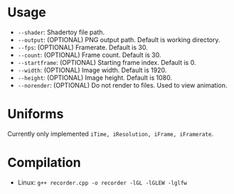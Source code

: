 # Usage
- `--shader`: Shadertoy file path.
- `--output`: (OPTIONAL) PNG output path. Default is working directory.
- `--fps`: (OPTIONAL) Framerate. Default is 30.
- `--count`: (OPTIONAL) Frame count. Default is 30.
- `--startframe`: (OPTIONAL) Starting frame index. Default is 0.
- `--width`: (OPTIONAL) Image width. Default is 1920.
- `--height`: (OPTIONAL) Image height. Default is 1080.
- `--norender`: (OPTIONAL) Do not render to files. Used to view animation.

# Uniforms
Currently only implemented `iTime, iResolution, iFrame, iFramerate`.

# Compilation
- Linux: `g++ recorder.cpp -o recorder -lGL -lGLEW -lglfw`
